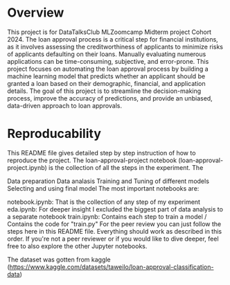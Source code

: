 # Overview
This project is for DataTalksClub MLZoomcamp Midterm project Cohort 2024. The loan approval process is a critical step for financial institutions, as it involves assessing the creditworthiness of applicants to minimize risks of applicants defaulting on their loans. Manually evaluating numerous applications can be time-consuming, subjective, and error-prone. This project focuses on automating the loan approval process by building a machine learning model that predicts whether an applicant should be granted a loan based on their demographic, financial, and application details. The goal of this project is to streamline the decision-making process, improve the accuracy of predictions, and provide an unbiased, data-driven approach to loan approvals.
 
# Reproducability

This README file gives detailed step by step instruction of how to reproduce the project. The loan-approval-project notebook (loan-approval-project.ipynb) is the collection of all the steps in the experiment. The 

Data preparation
Data analasis
Training and Tuning of different models
Selecting and using final model
The most important notebooks are:

notebook.ipynb: That is the collection of any step of my experiment
eda.ipynb: For deeper insight I excluded the biggest part of data analysis to a separate notebook
train.ipynb: Contains each step to train a model / Contains the code for "train.py"
For the peer review you can just follow the steps here in this README file. Everything should work as described in this order. If you're not a peer reviewer or if you would like to dive deeper, feel free to also explore the other Jupyter notebooks.

The dataset was gotten from kaggle (https://www.kaggle.com/datasets/taweilo/loan-approval-classification-data) 
